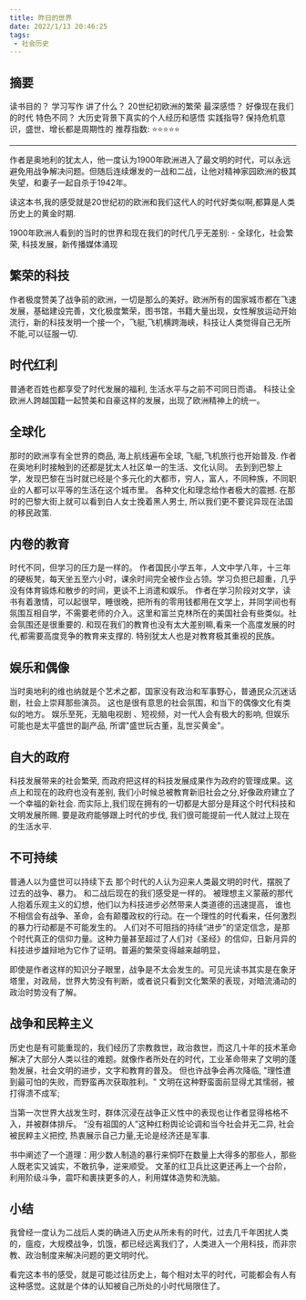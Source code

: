```yaml
---
title: 昨日的世界 
date: 2022/1/13 20:46:25
tags:
 - 社会历史 
---
```


## 摘要
读书目的？ 学习写作 
讲了什么？ 20世纪初欧洲的繁荣
最深感悟？ 好像现在我们的时代
特色不同？ 大历史背景下真实的个人经历和感悟 
实践指导?  保持危机意识，盛世、增长都是周期性的
推荐指数:  ⭐️⭐️⭐⭐⭐  ️ 

<!-- more -->
---
作者是奥地利的犹太人，他一度认为1900年欧洲进入了最文明的时代，可以永远避免用战争解决问题。但随后连续爆发的一战和二战，让他对精神家园欧洲的极其失望，和妻子一起自杀于1942年。

读这本书,我的感受就是20世纪初的欧洲和我们这代人的时代好类似啊,都算是人类历史上的黄金时期.

1900年欧洲人看到的当时的世界和现在我们的时代几乎无差别: - 全球化，社会繁荣, 科技发展，新传播媒体涌现

## 繁荣的科技
作者极度赞美了战争前的欧洲，一切是那么的美好。欧洲所有的国家城市都在飞速发展，基础建设完善，文化极度繁荣，图书馆，书籍大量出现，女性解放运动开始流行，新的科技发明一个接一个，飞艇,飞机横跨海峡，科技让人类觉得自己无所不能,可以征服一切.

## 时代红利
普通老百姓也都享受了时代发展的福利, 生活水平与之前不可同日而语。
科技让全欧洲人跨越国籍一起赞美和自豪这样的发展，出现了欧洲精神上的统一。

## 全球化
那时的欧洲享有全世界的商品, 海上航线遍布全球, 飞艇,飞机旅行也开始普及.
作者在奥地利时接触到的还都是犹太人社区单一的生活、文化认同。 去到到巴黎上学，发现巴黎在当时就已经是个多元化的大都市，穷人，富人，不同种族，不同职业的人都可以平等的生活在这个城市里。
各种文化和理念给作者极大的震撼. 在那时的巴黎大街上就可以看到白人女士挽着黑人男士, 所以我们更不要诧异现在法国的移民政策.

## 内卷的教育
时代不同，但学习的压力是一样的。
作者国民小学五年，人文中学八年，十三年的硬板凳，每天坐五至六小时，课余时间完全被作业占领。学习负担已超重，几乎没有体育锻炼和散步的时间，更谈不上消遣和娱乐。
作者在学习阶段对文学，读书有着激情，可以起很早，睡很晚，把所有的零用钱都用在文学上，并同学间也有氛围互相自学，不需要老师的介入。这里和富兰克林所在的美国社会有些类似。社会氛围还是很重要的.
和现在我们的教育也没有太大差别嘛,看来一个高度发展的时代,都需要高度竞争的教育来支撑的. 特别犹太人也是对教育极其重视的民族。

## 娱乐和偶像
当时奥地利的维也纳就是个艺术之都，国家没有政治和军事野心，普通民众沉迷话剧，社会上崇拜那些演员。
这也是很有意思的社会氛围，和当下的偶像文化有类似的地方。
娱乐至死，无脑电视剧 、短视频，对一代人会有极大的影响, 但娱乐可能也是太平盛世的副产品, 所谓"盛世玩古董，乱世买黄金"。

## 自大的政府
科技发展带来的社会繁荣, 而政府把这样的科技发展成果作为政府的管理成果。这点上和现在的政府也没有差别, 我们小时候总被教育新旧社会之分,好像政府建立了一个幸福的新社会. 而实际上,我们现在拥有的一切都是大部分是拜这个时代科技和文明发展所赐. 要是政府能够跟上时代的步伐, 我们很可能提前一代人就过上现在的生活水平. 


## 不可持续
普通人以为盛世可以持续下去
那个时代的人认为迎来人类最文明的时代，摆脱了过去的战争、暴力。 和二战后现在的我们感受是一样的。
被理想主义蒙蔽的那代人抱着乐观主义的幻想，他们以为科技进步必然带来人类道德的迅速提高，
谁也不相信会有战争、革命，会有颠覆政权的行动。在一个理性的时代看来，任何激烈的暴力行动都是不可能发生的。
人们对不可阻挡的持续“进步”的坚定信念，是那个时代真正的信仰力量。这种力量甚至超过了人们对《圣经》的信仰，日新月异的科技进步雄辩地为它作了证明。普遍的繁荣变得越来越明显，

即使是作者这样的知识分子眼里，战争是不太会发生的。可见光读书其实是在象牙塔里，对政局，世界大势没有判断，或者说只看到文化繁荣的表现，对暗流涌动的政治时势没有了解。


## 战争和民粹主义
历史也是有可能重现的，我们经历了宗教救世，政治救世，而这几十年的技术革命解决了大部分人类以往的难题。就像作者所处在的时代，工业革命带来了文明的蓬勃发展，社会文明的进步，文字和教育的普及。
但也许战争会再次降临, "理性遭到最可怕的失败，而野蛮再次获取胜利。" 文明在这种野蛮面前显得尤其懦弱，被打得溃不成军;

当第一次世界大战发生时，群体沉浸在战争正义性中的表现也让作者显得格格不入，并被群体排斥。
“没有祖国的人”这种红粉舆论论调和当今社会并无二异, 社会被民粹主义把控, 热衷展示自己力量,无论是经济还是军事.

书中阐述了一个道理：用少数人制造的暴行来恫吓在数量上大得多的那些人，那些人既老实又诚实，不敢抗争，逆来顺受。
文革的红卫兵比这更还再上一个台阶，利用阶级斗争，震吓和裹挟更多的人，利用媒体造势和洗脑。


## 小结
我曾经一度认为二战后人类的确进入历史从所未有的时代，过去几千年困扰人类的，瘟疫，大规模战争，饥饿，都已经远离我们了，人类进入一个用科技，而非宗教、政治制度来解决问题的更文明时代。

看完这本书的感受，就是可能过往历史上，每个相对太平的时代，可能都会有人有这种感觉。这就是个体的认知被自己所处的小时代局限住了。
